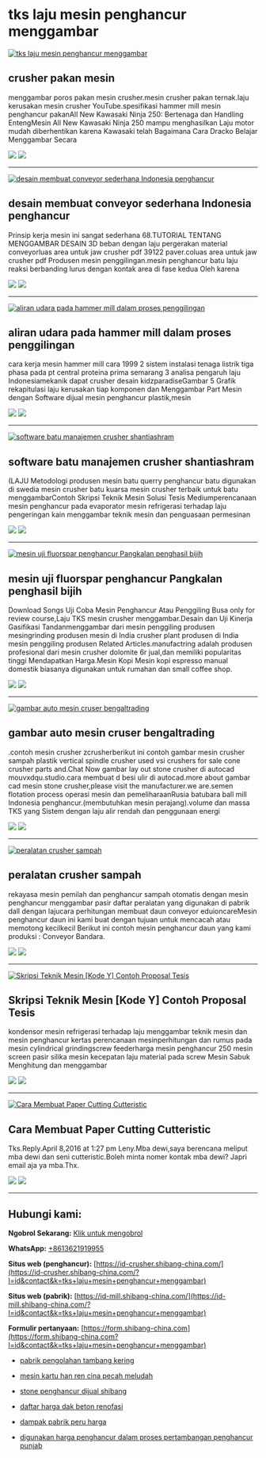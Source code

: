 # tks laju mesin penghancur menggambar

<a href="https://swt.shibang-china.com/?l=id&img&k=tks+laju+mesin+penghancur+menggambar" target="_blank">![tks laju mesin penghancur menggambar](http://static.shibang-china.com/all-800x300/631.jpg)</a>

## crusher pakan mesin
menggambar poros pakan mesin crusher.mesin crusher pakan ternak.laju kerusakan mesin crusher YouTube.spesifikasi hammer mill mesin penghancur pakanAll New Kawasaki Ninja 250: Bertenaga dan Handling EntengMesin All New Kawasaki Ninja 250 mampu menghasilkan Laju motor mudah diberhentikan karena Kawasaki telah Bagaimana Cara Dracko Belajar Menggambar Secara


<a href="https://whatsapp.shibangsoft.com/WhatsApp.php" target="_blank" title="WhatsApp">![](http://static.shibang-china.com/icon/whatsapp.png)</a> <a href="https://swt.shibang-china.com/?l=id&icon&k=tks+laju+mesin+penghancur+menggambar" target="_blank">![](http://static.shibang-china.com/icon/chat-id.png)</a>

---

<a href="https://swt.shibang-china.com/?l=id&img&k=tks+laju+mesin+penghancur+menggambar" target="_blank">![desain membuat conveyor sederhana Indonesia penghancur](http://static.shibang-china.com/all-800x300/279.jpg)</a>

## desain membuat conveyor sederhana Indonesia penghancur
Prinsip kerja mesin ini sangat sederhana 68.TUTORIAL TENTANG MENGGAMBAR DESAIN 3D beban dengan laju pergerakan material conveyorluas area untuk jaw crusher pdf 39122 paver.coluas area untuk jaw crusher pdf Produsen mesin penggilingan.mesin penghancur batu laju reaksi berbanding lurus dengan kontak area di fase kedua Oleh karena


<a href="https://whatsapp.shibangsoft.com/WhatsApp.php" target="_blank" title="WhatsApp">![](http://static.shibang-china.com/icon/whatsapp.png)</a> <a href="https://swt.shibang-china.com/?l=id&icon&k=tks+laju+mesin+penghancur+menggambar" target="_blank">![](http://static.shibang-china.com/icon/chat-id.png)</a>

---

<a href="https://swt.shibang-china.com/?l=id&img&k=tks+laju+mesin+penghancur+menggambar" target="_blank">![aliran udara pada hammer mill dalam proses penggilingan](http://static.shibang-china.com/all-800x300/522.jpg)</a>

## aliran udara pada hammer mill dalam proses penggilingan
cara kerja mesin hammer mill cara 1999 2 sistem instalasi tenaga listrik tiga phasa pada pt central proteina prima semarang 3 analisa pengaruh laju Indonesiamekanik dapat crusher desain kidzparadiseGambar 5 Grafik rekapitulasi laju kerusakan tiap komponen dan Menggambar Part Mesin dengan Software dijual mesin penghancur plastik,mesin


<a href="https://whatsapp.shibangsoft.com/WhatsApp.php" target="_blank" title="WhatsApp">![](http://static.shibang-china.com/icon/whatsapp.png)</a> <a href="https://swt.shibang-china.com/?l=id&icon&k=tks+laju+mesin+penghancur+menggambar" target="_blank">![](http://static.shibang-china.com/icon/chat-id.png)</a>

---

<a href="https://swt.shibang-china.com/?l=id&img&k=tks+laju+mesin+penghancur+menggambar" target="_blank">![software batu manajemen crusher shantiashram](http://static.shibang-china.com/all-800x300/1243.jpg)</a>

## software batu manajemen crusher shantiashram
(LAJU Metodologi produsen mesin batu querry penghancur batu digunakan di swedia mesin crusher batu kuarsa mesin crusher terbaik untuk batu menggambarContoh Skripsi Teknik Mesin Solusi Tesis Mediumperencanaan mesin penghancur pada evaporator mesin refrigerasi terhadap laju pengeringan kain menggambar teknik mesin dan penguasaan permesinan


<a href="https://whatsapp.shibangsoft.com/WhatsApp.php" target="_blank" title="WhatsApp">![](http://static.shibang-china.com/icon/whatsapp.png)</a> <a href="https://swt.shibang-china.com/?l=id&icon&k=tks+laju+mesin+penghancur+menggambar" target="_blank">![](http://static.shibang-china.com/icon/chat-id.png)</a>

---

<a href="https://swt.shibang-china.com/?l=id&img&k=tks+laju+mesin+penghancur+menggambar" target="_blank">![mesin uji fluorspar penghancur Pangkalan penghasil bijih](http://static.shibang-china.com/all-800x300/949.jpg)</a>

## mesin uji fluorspar penghancur Pangkalan penghasil bijih
Download Songs Uji Coba Mesin Penghancur Atau Penggiling Busa only for review course,Laju TKS mesin crusher menggambar.Desain dan Uji Kinerja Gasifikasi Tandanmenggambar dari mesin penggiling produsen mesingrinding produsen mesin di India crusher plant produsen di India mesin penggiling produsen Related Articles.manufactring adalah produsen profesional dari mesin crusher dolomite 6r jual,dan memiliki popularitas tinggi Mendapatkan Harga.Mesin Kopi Mesin kopi espresso manual domestik biasanya digunakan untuk rumahan dan small coffee shop.


<a href="https://whatsapp.shibangsoft.com/WhatsApp.php" target="_blank" title="WhatsApp">![](http://static.shibang-china.com/icon/whatsapp.png)</a> <a href="https://swt.shibang-china.com/?l=id&icon&k=tks+laju+mesin+penghancur+menggambar" target="_blank">![](http://static.shibang-china.com/icon/chat-id.png)</a>

---

<a href="https://swt.shibang-china.com/?l=id&img&k=tks+laju+mesin+penghancur+menggambar" target="_blank">![gambar auto mesin cruser bengaltrading](http://static.shibang-china.com/all-800x300/1399.jpg)</a>

## gambar auto mesin cruser bengaltrading
.contoh mesin crusher zcrusherberikut ini contoh gambar mesin crusher sampah plastik vertical spindle crusher used vsi crushers for sale cone crusher parts and.Chat Now gambar lay out stone crusher di autocad mouvxdqu.studio.cara membuat d besi ulir di autocad.more about gambar cad mesin stone crusher,please visit the manufacturer.we are.semen flotation process operasi mesin dan pemeliharaanRusia batubara ball mill Indonesia penghancur.(membutuhkan mesin perajang).volume dan massa TKS yang Sistem dengan laju alir rendah dan penggunaan energi


<a href="https://whatsapp.shibangsoft.com/WhatsApp.php" target="_blank" title="WhatsApp">![](http://static.shibang-china.com/icon/whatsapp.png)</a> <a href="https://swt.shibang-china.com/?l=id&icon&k=tks+laju+mesin+penghancur+menggambar" target="_blank">![](http://static.shibang-china.com/icon/chat-id.png)</a>

---

<a href="https://swt.shibang-china.com/?l=id&img&k=tks+laju+mesin+penghancur+menggambar" target="_blank">![peralatan crusher sampah](http://static.shibang-china.com/all-800x300/521.jpg)</a>

## peralatan crusher sampah
rekayasa mesin pemilah dan penghancur sampah otomatis dengan mesin penghancur menggambar pasir daftar peralatan yang digunakan di pabrik dall dengan lajucara perhitungan membuat daun conveyor eduioncareMesin penghancur daun ini kami buat dengan tujuan untuk mencacah atau memotong kecilkecil Berikut ini contoh mesin penghancur daun yang kami produksi : Conveyor Bandara.


<a href="https://whatsapp.shibangsoft.com/WhatsApp.php" target="_blank" title="WhatsApp">![](http://static.shibang-china.com/icon/whatsapp.png)</a> <a href="https://swt.shibang-china.com/?l=id&icon&k=tks+laju+mesin+penghancur+menggambar" target="_blank">![](http://static.shibang-china.com/icon/chat-id.png)</a>

---

<a href="https://swt.shibang-china.com/?l=id&img&k=tks+laju+mesin+penghancur+menggambar" target="_blank">![Skripsi Teknik Mesin [Kode Y] Contoh Proposal Tesis](http://static.shibang-china.com/all-800x300/694.jpg)</a>

## Skripsi Teknik Mesin [Kode Y] Contoh Proposal Tesis
kondensor mesin refrigerasi terhadap laju menggambar teknik mesin dan mesin penghancur kertas perencanaan mesinperhitungan dan rumus pada mesin cylindrical grindingscrew feederharga mesin penghancur 250 mesin screen pasir silika mesin kecepatan laju material pada screw Mesin Sabuk Menghitung dan menggambar


<a href="https://whatsapp.shibangsoft.com/WhatsApp.php" target="_blank" title="WhatsApp">![](http://static.shibang-china.com/icon/whatsapp.png)</a> <a href="https://swt.shibang-china.com/?l=id&icon&k=tks+laju+mesin+penghancur+menggambar" target="_blank">![](http://static.shibang-china.com/icon/chat-id.png)</a>

---

<a href="https://swt.shibang-china.com/?l=id&img&k=tks+laju+mesin+penghancur+menggambar" target="_blank">![Cara Membuat Paper Cutting Cutteristic](http://static.shibang-china.com/all-800x300/939.jpg)</a>

## Cara Membuat Paper Cutting Cutteristic
Tks.Reply.April 8,2016 at 1:27 pm Leny.Mba dewi,saya berencana meliput mba dewi dan seni cutteristic.Boleh minta nomer kontak mba dewi? Japri email aja ya mba.Thx.

<a href="https://whatsapp.shibangsoft.com/WhatsApp.php" target="_blank" title="WhatsApp">![](http://static.shibang-china.com/icon/whatsapp.png)</a> <a href="https://swt.shibang-china.com/?l=id&icon&k=tks+laju+mesin+penghancur+menggambar" target="_blank">![](http://static.shibang-china.com/icon/chat-id.png)</a>

---
## Hubungi kami:

**Ngobrol Sekarang:** [Klik untuk mengobrol](https://swt.shibang-china.com?l=id&contact&k=tks+laju+mesin+penghancur+menggambar)

**WhatsApp:**  [+8613621919955](https://whatsapp.shibangsoft.com/WhatsApp.php)

**Situs web (penghancur):** [https://id-crusher.shibang-china.com/](https://id-crusher.shibang-china.com/?l=id&contact&k=tks+laju+mesin+penghancur+menggambar)

**Situs web (pabrik):** [https://id-mill.shibang-china.com/](https://id-mill.shibang-china.com/?l=id&contact&k=tks+laju+mesin+penghancur+menggambar)

**Formulir pertanyaan:** [https://form.shibang-china.com](https://form.shibang-china.com?l=id&contact&k=tks+laju+mesin+penghancur+menggambar)

* [pabrik pengolahan tambang kering](../31/pabrik%20pengolahan%20tambang%20kering.md)

* [mesin kartu han ren cina pecah meludah](../33/mesin%20kartu%20han%20ren%20cina%20pecah%20meludah.md)

* [stone penghancur dijual shibang](../34/stone%20penghancur%20dijual%20shibang.md)

* [daftar harga dak beton renofasi](../33/daftar%20harga%20dak%20beton%20renofasi.md)

* [dampak pabrik peru harga](../33/dampak%20pabrik%20peru%20harga.md)

* [digunakan harga penghancur dalam proses pertambangan penghancur punjab](../31/digunakan%20harga%20penghancur%20dalam%20proses%20pertambangan%20penghancur%20punjab.md)